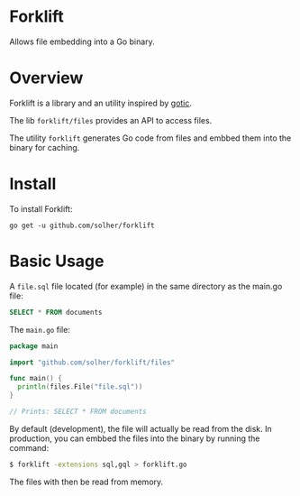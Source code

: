 # Forklift
Allows file embedding into a Go binary.

# Overview
Forklift is a library and an utility inspired by [gotic](https://github.com/gchaincl/gotic).

The lib `forklift/files` provides an API to access files.

The utility `forklift` generates Go code from files and embbed them into the binary for caching.

# Install
To install Forklift:

`go get -u github.com/solher/forklift` 

# Basic Usage
A `file.sql` file located (for example) in the same directory as the main.go file:

```sql
SELECT * FROM documents
```

The `main.go` file:

```go
package main

import "github.com/solher/forklift/files"

func main() {
  println(files.File("file.sql"))
}

// Prints: SELECT * FROM documents
```

By default (development), the file will actually be read from the disk. In production, you can embbed the files into the binary by running the command:

```bash
$ forklift -extensions sql,gql > forklift.go
```

The files with then be read from memory.
